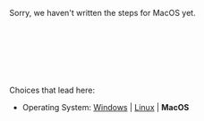 


Sorry, we haven't written the steps for MacOS yet.




<br><br><br>
------
Choices that lead here:
- Operating System: [Windows](ci-vscode_osw.md) | [Linux](ci-vscode_osl.md) | **MacOS**
